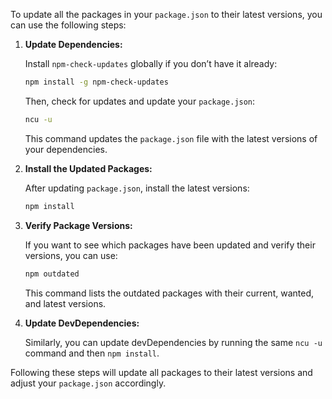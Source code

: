 To update all the packages in your `package.json` to their latest versions, you can use the following steps:

1. **Update Dependencies:**

   Install `npm-check-updates` globally if you don’t have it already:

   ```bash
   npm install -g npm-check-updates
   ```

   Then, check for updates and update your `package.json`:

   ```bash
   ncu -u
   ```

   This command updates the `package.json` file with the latest versions of your dependencies.
2. **Install the Updated Packages:**

   After updating `package.json`, install the latest versions:

   ```bash
   npm install
   ```
3. **Verify Package Versions:**

   If you want to see which packages have been updated and verify their versions, you can use:

   ```bash
   npm outdated
   ```

   This command lists the outdated packages with their current, wanted, and latest versions.
4. **Update DevDependencies:**

   Similarly, you can update devDependencies by running the same `ncu -u` command and then `npm install`.

Following these steps will update all packages to their latest versions and adjust your `package.json` accordingly.
